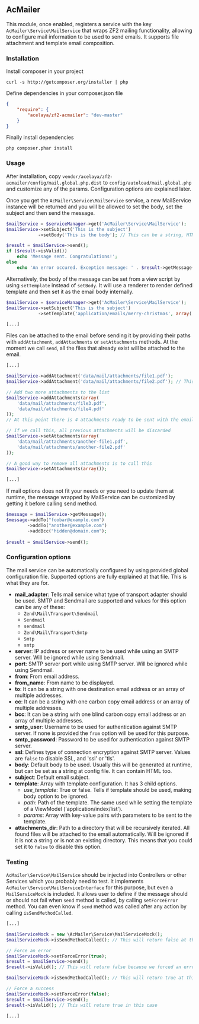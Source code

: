 ## AcMailer

This module, once enabled, registers a service with the key `AcMailer\Service\MailService` that wraps ZF2 mailing functionality, allowing to configure mail information to be used to send emails.
It supports file attachment and template email composition.

### Installation

Install composer in your project

	curl -s http://getcomposer.org/installer | php
	
Define dependencies in your composer.json file

```json
{
	"require": {
        "acelaya/zf2-acmailer": "dev-master"
    }
}
```
	
Finally install dependencies

	php composer.phar install

### Usage

After installation, copy `vendor/acelaya/zf2-acmailer/config/mail.global.php.dist` to `config/autoload/mail.global.php` and customize any of the params. Configuration options are explained later.

Once you get the `AcMailer\Service\MailService` service, a new MailService instance will be returned and you will be allowed to set the body, set the subject and then send the message.

```php
$mailService = $serviceManager->get('AcMailer\Service\MailService');
$mailService->setSubject('This is the subject')
			->setBody('This is the body'); // This can be a string, HTML or even a zend\Mime\Message or a Zend\Mime\Part

$result = $mailService->send();
if ($result->isValid())
	echo 'Message sent. Congratulations!';
else
	echo 'An error occured. Exception message: ' . $result->getMessage();
```

Alternatively, the body of the message can be set from a view script by using `setTemplate` instead of `setBody`. It will use a renderer to render defined template and then set it as the email body internally.

```php
$mailService = $serviceManager->get('AcMailer\Service\MailService');
$mailService->setSubject('This is the subject')
			->setTemplate('application/emails/merry-christmas', array('name' => 'John Doe', 'date' => date('Y-m-d'));

[...]
```

Files can be attached to the email before sending it by providing their paths with `addAttachment`, `addAttachments` or `setAttachments` methods.
At the moment we call `send`, all the files that already exist will be attached to the email.

```php
[...]

$mailService->addAttachment('data/mail/attachments/file1.pdf');
$mailService->addAttachment('data/mail/attachments/file2.pdf'); // This will add the second file to the attachments list

// Add two more attachments to the list
$mailService->addAttachments(array(
	'data/mail/attachments/file3.pdf',
	'data/mail/attachments/file4.pdf'
));
// At this point there is 4 attachments ready to be sent with the email

// If we call this, all previous attachments will be discarded
$mailService->setAttachments(array(
	'data/mail/attachments/another-file1.pdf',
	'data/mail/attachments/another-file2.pdf'
));

// A good way to remove all attachments is to call this
$mailService->setAttachments(array());

[...]
```

If mail options does not fit your needs or you need to update them at runtime, the message wrapped by MailService can be customized by getting it before calling send method.

```php
$message = $mailService->getMessage();
$message->addTo("foobar@example.com")
		->addTo("another@example.com")
		->addBcc("hidden@domain.com");
		
$result = $mailService->send();
```

### Configuration options

The mail service can be automatically configured by using provided global configuration file. Supported options are fully explained at that file. This is what they are for.

- **mail_adapter**: Tells mail service what type of transport adapter should be used. SMTP and Sendmail are supported and values for this option can be any of these:
	- `Zend\Mail\Transport\Sendmail`
	- `Sendmail`
	- `sendmail`
	- `Zend\Mail\Transport\Smtp`
	- `Smtp`
	- `smtp`
- **server**: IP address or server name to be used while using an SMTP server. Will be ignored while using Sendmail.
- **port**: SMTP server port while using SMTP server. Will be ignored while using Sendmail.
- **from**: From email address.
- **from_name**: From name to be displayed.
- **to**: It can be a string with one destination email address or an array of multiple addresses.
- **cc**: It can be a string with one carbon copy email address or an array of multiple addresses.
- **bcc**: It can be a string with one blind carbon copy email address or an array of multiple addresses.
- **smtp_user**: Username to be used for authentication against SMTP server. If none is provided the `from` option will be used for this purpose.
- **smtp_password**: Password to be used for authentication against SMTP server.
- **ssl**: Defines type of connection encryption against SMTP server. Values are `false` to disable SSL, and 'ssl' or 'tls'.
- **body**: Default body to be used. Usually this will be generated at runtime, but can be set as a string at config file. It can contain HTML too.
- **subject**: Default email subject.
- **template**: Array with template configuration. It has 3 child options.
	- *use_template*: True or false. Tells if template should be used, making body option to be ignored.
	- *path*: Path of the template. The same used while setting the template of a ViewModel ('application/index/list').
	- *params*: Array with key-value pairs with parameters to be sent to the template.
- **attachments_dir**: Path to a directory that will be recursively iterated. All found files will be attached to the email automatically. Will be ignored if it is not a string or is not an existing directory. This means that you could set it to `false` to disable this option.

### Testing

`AcMailer\Service\MailService` should be injected into Controllers or other Services which you probably need to test. It implements `AcMailer\Service\MailServiceInterface` for this purpose, but even a `MailServiceMock` is included.
It allows user to define if the message should or should not fail when `send` method is called, by calling `setForceError` method.
You can even know if `send` method was called after any action by calling `isSendMethodCalled`.

```php
[...]

$mailServiceMock = new \AcMailer\Service\MailServiceMock();
$mailServiceMock->isSendMethodCalled(); // This will return false at this point

// Force an error
$mailServiceMock->setForceError(true);
$result = $mailService->send();
$result->isValid(); // This will return false because we forced an error

$mailServiceMock->isSendMethodCalled(); // This will return true at this point

// Force a success
$mailServiceMock->setForceError(false);
$result = $mailService->send();
$result->isValid(); // This will return true in this case

[...]
```
